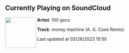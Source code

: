 ## Currently Playing on SoundCloud

[<img align="left" width="100" src="https://i1.sndcdn.com/artworks-W5MoYTgPg5sC-0-t500x500.jpg">](https://soundcloud.com/100gecs/money-machine-a-g-cook-remix)

**Artist**: 100 gecs 

**Track**: money machine (A. G. Cook Remix)

Last updated at 03/28/2023 15:50
